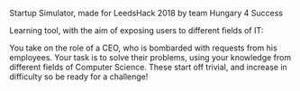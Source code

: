 Startup Simulator, made for LeedsHack 2018 by team Hungary 4 Success

Learning tool, with the aim of exposing users to different fields of IT:

You take on the role of a CEO, who is bombarded with requests from his employees.
Your task is to solve their problems, using your knowledge from different fields of Computer Science.
These start off trivial, and increase in difficulty so be ready for a challenge!

